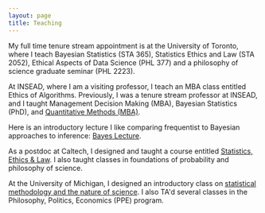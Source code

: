 ```yaml
---
layout: page
title: Teaching
---
```

<!---bigimg:
  - "/img/pasadena.jpg" : "South Pasadena, photo by Nevena Novakovic (2018)"--> 
<!---Here you will find information about my teaching experience and graphical summaries of quantitative student feedback.-->

My full time tenure stream appointment is at the University of Toronto, where I teach Bayesian Statistics (STA 365), Statistics Ethics and Law (STA 2052), Ethical Aspects of Data Science (PHL 377) and a philosophy of science graduate seminar (PHL 2223). 

At INSEAD, where I am a visiting professor, I teach an MBA class entitled Ethics of Algorithms. Previously, I was a tenure stream professor at INSEAD, and I taught Management Decision Making (MBA), Bayesian Statistics (PhD), and [Quantitative Methods (MBA)](https://borisbabic.com/teaching/inseadqm/home/).  

Here is an introductory lecture I like comparing frequentist to Bayesian approaches to inference: [Bayes Lecture](teaching/teaching_pres_new.pdf). 

As a postdoc at Caltech, I designed and taught a course entitled [Statistics, Ethics & Law](teaching/sel102_syllabus.pdf). I also taught classes in foundations of probability and philosophy of science. 

At the University of Michigan, I designed an introductory class on [statistical methodology and the nature of science](teaching/PHIL155syllabus.pdf). I also TA'd several classes in the Philosophy, Politics, Economics (PPE) program. 

<!---**Califoria Institute of Technology**
Previously taught:  
  * Statistics, Ethics & Law (Spring 2018) [Syllabus PDF](teaching/sel102_syllabus.pdf)
  * Probability, Evidence & Belief (Spring 2018) [Syllabus PDF](teaching/peb122_syllabus.pdf)
  * Knowledge & Reality (Fall 2017) [Syllabus PDF](teaching/Hum41syllabus.pdf) 
Additionally Prepared to teach:
  * Law, Probability & Risk [Syllabus PDF](teaching/lpr_syllabus.pdf)
Scheduled to teach:
  * Probability, Evidence & Belief (Spring 2019) 
  * Knowledge & Reality (Spring 2019) 
  * Introduction to Philosophy of Science (Winter 2019) 
**University of Michigan, Ann Arbor (primary instructor)**
  * Nature of Science (Fall 2016) [Syllabus PDF](teaching/PHIL155syllabus.pdf)
  * Knowledge & Reality (Summer 2016) [Syllabus PDF](teaching/PHIL383syllabus.pdf) 
**University of Michigan, Ann Arbor (TA)**
  * Philosophy, Politics & Economics (Fall 2015)
  * Philosophy, Politics & Economics (Winter 2015) 
  * Intermediate Logic (Fall 2014)
**Quantitative Feedback**
The following is a summary of my overall teaching effectiveness for every class I have taught so far at Caltech. I have included all evaluations. The students were asked to evaluate my overall command of the subject, on a scale from 1 to 7.
  ![caltech_teach1](/img/caltech_teach1.svg)
The following is a summary of various teaching attributes for every class I have taught so far at Caltech. I have included all evaluations. The students ranked each on a scale from 1 to 7.
  ![caltech_teach2](/img/caltech_teach2.svg)
The following is a summary of my overall teaching effectiveness for the three most recent classes I have taught at the University of Michigan. I have included all evaluations. The students were asked to evaluate my overall excellence as a teacher, on a scale from 1 to 5. 
Since the department at Michigan provided historical data, I have also included 5 year departmental averages for comparison. 
  ![um_teach1](/img/um_teach1.svg)
The following is a summary of various teaching attributes for the three most recent classes I have taught at the University of Michigan. I have included all evaluations. The students ranked each on a scale from 1 to 5.
 ![um_teach2](/img/um_teach2.svg)
The plots above were created with [Altair](https://altair-viz.github.io/) in Python. If you'd like to see the code you can find my [Jupyter](http://jupyter.org/index.html) notebook [here](https://github.com/babicb/python_utils/blob/master/babic_teaching.ipynb). -->
